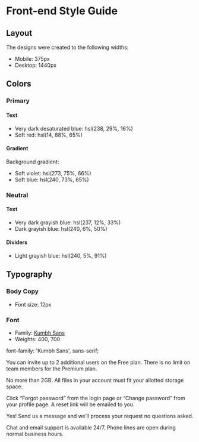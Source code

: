 # Front-end Style Guide

## Layout

The designs were created to the following widths:

- Mobile: 375px
- Desktop: 1440px

## Colors

### Primary

#### Text

- Very dark desaturated blue: hsl(238, 29%, 16%)
- Soft red: hsl(14, 88%, 65%)

#### Gradient

Background gradient:

- Soft violet: hsl(273, 75%, 66%)
- Soft blue: hsl(240, 73%, 65%)

### Neutral

#### Text

- Very dark grayish blue: hsl(237, 12%, 33%)
- Dark grayish blue: hsl(240, 6%, 50%)

#### Dividers

- Light grayish blue: hsl(240, 5%, 91%)

## Typography

### Body Copy

- Font size: 12px

### Font

- Family: [Kumbh Sans](https://fonts.google.com/specimen/Kumbh+Sans)
- Weights: 400, 700

font-family: 'Kumbh Sans', sans-serif;



You can invite up to 2 additional users on the Free plan. There is no limit on 
  team members for the Premium plan.

  
  No more than 2GB. All files in your account must fit your allotted storage space.

  
  Click “Forgot password” from the login page or “Change password” from your profile page.
  A reset link will be emailed to you.

  
  Yes! Send us a message and we’ll process your request no questions asked.

  
  Chat and email support is available 24/7. Phone lines are open during normal business hours.